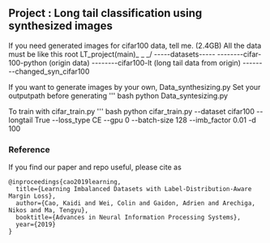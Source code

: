 ## Project : Long tail classification using synthesized images

If you need generated images for cifar100 data, tell me. (2.4GB)
All the data must be like this root
LT_project(main)_ _ _/
 -----datasets-----
      --------cifar-100-python (origin data)
      --------cifar100-lt (long tail data from origin)
      --------changed_syn_cifar100

If you want to generate images by your own, Data_synthesizing.py
Set your outputpath before generating
''' bash
python Data_syntesizing.py

To train with cifar_train.py
''' bash
python cifar_train.py --dataset cifar100 --longtail True  --loss_type CE --gpu 0 --batch-size 128 --imb_factor 0.01 -d 100



### Reference

If you find our paper and repo useful, please cite as

```
@inproceedings{cao2019learning,
  title={Learning Imbalanced Datasets with Label-Distribution-Aware Margin Loss},
  author={Cao, Kaidi and Wei, Colin and Gaidon, Adrien and Arechiga, Nikos and Ma, Tengyu},
  booktitle={Advances in Neural Information Processing Systems},
  year={2019}
}
```
